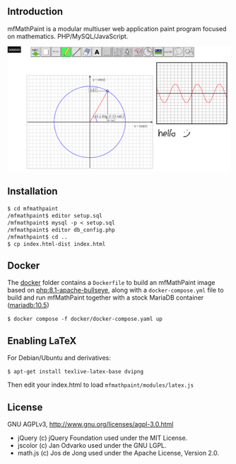 Introduction
-
mfMathPaint is a modular multiuser web application paint program focused on mathematics. PHP/MySQL/JavaScript.

![Screenshot](https://raw.githubusercontent.com/mkforsb/mfmathpaint/master/doc/screenshot.png)

Installation
-
	$ cd mfmathpaint
    /mfmathpaint$ editor setup.sql
    /mfmathpaint$ mysql -p < setup.sql
    /mfmathpaint$ editor db_config.php
    /mfmathpaint$ cd ..
	$ cp index.html-dist index.html

Docker
-
The [docker](https://github.com/mkforsb/mfmathpaint/tree/master/docker) folder contains a `Dockerfile` to build
an mfMathPaint image based on [php:8.1-apache-bullseye](https://hub.docker.com/layers/library/php/8.1-apache-bullseye/images/sha256-b1eae7da0f50e4e7e9137348a0f6e8d2229ee3722f8632edfa11dc4a9dbf58de?context=explore), along with a 
`docker-compose.yml` file to build and run mfMathPaint together with a stock MariaDB container ([mariadb:10.5](https://hub.docker.com/layers/library/mariadb/10.5/images/sha256-aa1ccc18000c32d1f39ac0b055117b27bffd93e622ec961d682de40fe2a1a95f?context=explore))

    $ docker compose -f docker/docker-compose.yaml up

Enabling LaTeX
-
For Debian/Ubuntu and derivatives:

    $ apt-get install texlive-latex-base dvipng

Then edit your index.html to load `mfmathpaint/modules/latex.js`

License
-
GNU AGPLv3, http://www.gnu.org/licenses/agpl-3.0.html

* jQuery (c) jQuery Foundation used under the MIT License.
* jscolor (c) Jan Odvarko used under the GNU LGPL.
* math.js (c) Jos de Jong used under the Apache License, Version 2.0.
